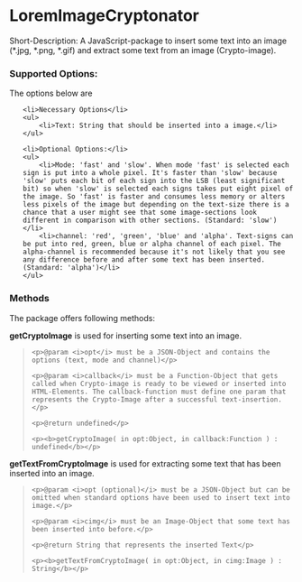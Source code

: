 LoremImageCryptonator
=====================

Short-Description: A JavaScript-package to insert some text into an image (*.jpg, *.png, *.gif) and extract some text from an image (Crypto-image).

<h3>Supported Options:</h3>
The options below are
<ul>

	<li>Necessary Options</li>
	<ul>
		<li>Text: String that should be inserted into a image.</li>
	</ul>
	
	<li>Optional Options:</li>
	<ul>
		<li>Mode: 'fast' and 'slow'. When mode 'fast' is selected each sign is put into a whole pixel. It's faster than 'slow' because 'slow' puts each bit of each sign into the LSB (least significant bit) so when 'slow' is selected each signs takes put eight pixel of the image. So 'fast' is faster and consumes less memory or alters less pixels of the image but depending on the text-size there is a chance that a user might see that some image-sections look different in comparison with other sections. (Standard: 'slow')</li>
		<li>channel: 'red', 'green', 'blue' and 'alpha'. Text-signs can be put into red, green, blue or alpha channel of each pixel. The alpha-channel is recommended because it's not likely that you see any difference before and after some text has been inserted. (Standard: 'alpha')</li>
	</ul>
	
</ul>


<h3>Methods</h3>

The package offers following methods:

<b>getCryptoImage</b> is used for inserting some text into an image. 

<blockquote>

	<p>@param <i>opt</i> must be a JSON-Object and contains the options (text, mode and channel)</p>

	<p>@param <i>callback</i> must be a Function-Object that gets called when Crypto-image is ready to be viewed or inserted into HTML-Elements. The callback-function must define one param that represents the Crypto-Image after a successful text-insertion.</p>
	
	<p>@return undefined</p>
	
	<p><b>getCryptoImage( in opt:Object, in callback:Function ) : undefined</b></p>

</blockquote>

<b>getTextFromCryptoImage</b> is used for extracting some text that has been inserted into an image.

<blockquote>

	<p>@param <i>opt (optional)</i> must be a JSON-Object but can be omitted when standard options have been used to insert text into image.</p>
	
	<p>@param <i>cimg</i> must be an Image-Object that some text has been inserted into before.</p>
	
	<p>@return String that represents the inserted Text</p>
	
	<p><b>getTextFromCryptoImage( in opt:Object, in cimg:Image ) : String</b></p>

</blockquote>